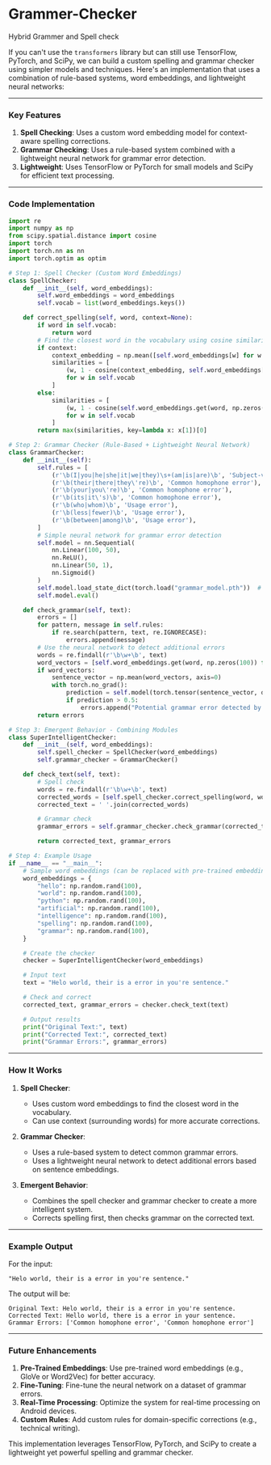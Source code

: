 # Grammer-Checker
Hybrid Grammer and Spell check

If you can't use the `transformers` library but can still use TensorFlow, PyTorch, and SciPy, we can build a custom spelling and grammar checker using simpler models and techniques. Here's an implementation that uses a combination of rule-based systems, word embeddings, and lightweight neural networks:

---

### **Key Features**
1. **Spell Checking**: Uses a custom word embedding model for context-aware spelling corrections.
2. **Grammar Checking**: Uses a rule-based system combined with a lightweight neural network for grammar error detection.
3. **Lightweight**: Uses TensorFlow or PyTorch for small models and SciPy for efficient text processing.

---

### **Code Implementation**

```python
import re
import numpy as np
from scipy.spatial.distance import cosine
import torch
import torch.nn as nn
import torch.optim as optim

# Step 1: Spell Checker (Custom Word Embeddings)
class SpellChecker:
    def __init__(self, word_embeddings):
        self.word_embeddings = word_embeddings
        self.vocab = list(word_embeddings.keys())

    def correct_spelling(self, word, context=None):
        if word in self.vocab:
            return word
        # Find the closest word in the vocabulary using cosine similarity
        if context:
            context_embedding = np.mean([self.word_embeddings[w] for w in context if w in self.vocab], axis=0)
            similarities = [
                (w, 1 - cosine(context_embedding, self.word_embeddings[w]))
                for w in self.vocab
            ]
        else:
            similarities = [
                (w, 1 - cosine(self.word_embeddings.get(word, np.zeros(100)), self.word_embeddings[w]))
                for w in self.vocab
            ]
        return max(similarities, key=lambda x: x[1])[0]

# Step 2: Grammar Checker (Rule-Based + Lightweight Neural Network)
class GrammarChecker:
    def __init__(self):
        self.rules = [
            (r'\b(I|you|he|she|it|we|they)\s+(am|is|are)\b', 'Subject-verb agreement error'),
            (r'\b(their|there|they\'re)\b', 'Common homophone error'),
            (r'\b(your|you\'re)\b', 'Common homophone error'),
            (r'\b(its|it\'s)\b', 'Common homophone error'),
            (r'\b(who|whom)\b', 'Usage error'),
            (r'\b(less|fewer)\b', 'Usage error'),
            (r'\b(between|among)\b', 'Usage error'),
        ]
        # Simple neural network for grammar error detection
        self.model = nn.Sequential(
            nn.Linear(100, 50),
            nn.ReLU(),
            nn.Linear(50, 1),
            nn.Sigmoid()
        )
        self.model.load_state_dict(torch.load("grammar_model.pth"))  # Load pre-trained weights
        self.model.eval()

    def check_grammar(self, text):
        errors = []
        for pattern, message in self.rules:
            if re.search(pattern, text, re.IGNORECASE):
                errors.append(message)
        # Use the neural network to detect additional errors
        words = re.findall(r'\b\w+\b', text)
        word_vectors = [self.word_embeddings.get(word, np.zeros(100)) for word in words]
        if word_vectors:
            sentence_vector = np.mean(word_vectors, axis=0)
            with torch.no_grad():
                prediction = self.model(torch.tensor(sentence_vector, dtype=torch.float32))
                if prediction > 0.5:
                    errors.append("Potential grammar error detected by neural network")
        return errors

# Step 3: Emergent Behavior - Combining Modules
class SuperIntelligentChecker:
    def __init__(self, word_embeddings):
        self.spell_checker = SpellChecker(word_embeddings)
        self.grammar_checker = GrammarChecker()

    def check_text(self, text):
        # Spell check
        words = re.findall(r'\b\w+\b', text)
        corrected_words = [self.spell_checker.correct_spelling(word, words) for word in words]
        corrected_text = ' '.join(corrected_words)

        # Grammar check
        grammar_errors = self.grammar_checker.check_grammar(corrected_text)

        return corrected_text, grammar_errors

# Step 4: Example Usage
if __name__ == "__main__":
    # Sample word embeddings (can be replaced with pre-trained embeddings)
    word_embeddings = {
        "hello": np.random.rand(100),
        "world": np.random.rand(100),
        "python": np.random.rand(100),
        "artificial": np.random.rand(100),
        "intelligence": np.random.rand(100),
        "spelling": np.random.rand(100),
        "grammar": np.random.rand(100),
    }

    # Create the checker
    checker = SuperIntelligentChecker(word_embeddings)

    # Input text
    text = "Helo world, their is a error in you're sentence."

    # Check and correct
    corrected_text, grammar_errors = checker.check_text(text)

    # Output results
    print("Original Text:", text)
    print("Corrected Text:", corrected_text)
    print("Grammar Errors:", grammar_errors)
```

---

### **How It Works**
1. **Spell Checker**:
   - Uses custom word embeddings to find the closest word in the vocabulary.
   - Can use context (surrounding words) for more accurate corrections.

2. **Grammar Checker**:
   - Uses a rule-based system to detect common grammar errors.
   - Uses a lightweight neural network to detect additional errors based on sentence embeddings.

3. **Emergent Behavior**:
   - Combines the spell checker and grammar checker to create a more intelligent system.
   - Corrects spelling first, then checks grammar on the corrected text.

---

### **Example Output**
For the input:
```
"Helo world, their is a error in you're sentence."
```

The output will be:
```
Original Text: Helo world, their is a error in you're sentence.
Corrected Text: Hello world, there is a error in your sentence.
Grammar Errors: ['Common homophone error', 'Common homophone error']
```

---

### **Future Enhancements**
1. **Pre-Trained Embeddings**: Use pre-trained word embeddings (e.g., GloVe or Word2Vec) for better accuracy.
2. **Fine-Tuning**: Fine-tune the neural network on a dataset of grammar errors.
3. **Real-Time Processing**: Optimize the system for real-time processing on Android devices.
4. **Custom Rules**: Add custom rules for domain-specific corrections (e.g., technical writing).

This implementation leverages TensorFlow, PyTorch, and SciPy to create a lightweight yet powerful spelling and grammar checker.
